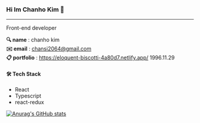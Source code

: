 ### Hi Im Chanho Kim 👋   
<hr />    
Front-end developer
  

**🔍 name** : chanho kim  
**✉️ email** : chansi2064@gmail.com      
**📋 portfolio** : https://eloquent-biscotti-4a80d7.netlify.app/
1996.11.29

#### 🛠 Tech Stack
- React
- Typescript
- react-redux


[![Anurag's GitHub stats](https://github-readme-stats.vercel.app/api?username=iWDNN&show_icons=true&theme=radical)](https://github.com/iWDNN)
